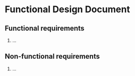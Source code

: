 # Functional Design Document

## Functional requirements
1. ...

## Non-functional requirements
1. ...





